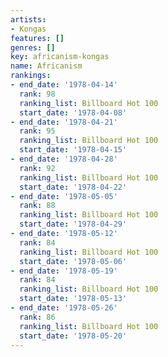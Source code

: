 ```yaml
---
artists:
- Kongas
features: []
genres: []
key: africanism-kongas
name: Africanism
rankings:
- end_date: '1978-04-14'
  rank: 98
  ranking_list: Billboard Hot 100
  start_date: '1978-04-08'
- end_date: '1978-04-21'
  rank: 95
  ranking_list: Billboard Hot 100
  start_date: '1978-04-15'
- end_date: '1978-04-28'
  rank: 92
  ranking_list: Billboard Hot 100
  start_date: '1978-04-22'
- end_date: '1978-05-05'
  rank: 88
  ranking_list: Billboard Hot 100
  start_date: '1978-04-29'
- end_date: '1978-05-12'
  rank: 84
  ranking_list: Billboard Hot 100
  start_date: '1978-05-06'
- end_date: '1978-05-19'
  rank: 84
  ranking_list: Billboard Hot 100
  start_date: '1978-05-13'
- end_date: '1978-05-26'
  rank: 86
  ranking_list: Billboard Hot 100
  start_date: '1978-05-20'
---
```


